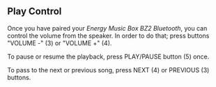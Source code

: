 ## Play Control

Once you have paired your *Energy Music Box BZ2 Bluetooth*, you can control the volume from the speaker. In order to do that; press buttons "VOLUME -" (3) or "VOLUME +" (4).

To pause or resume the playback, press PLAY/PAUSE button (5) once.

To pass to the next or previous song, press NEXT (4) or PREVIOUS (3) buttons.
